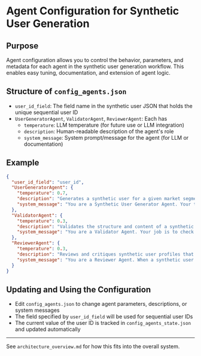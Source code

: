 # Agent Configuration for Synthetic User Generation

## Purpose
Agent configuration allows you to control the behavior, parameters, and metadata for each agent in the synthetic user generation workflow. This enables easy tuning, documentation, and extension of agent logic.

## Structure of `config_agents.json`
- `user_id_field`: The field name in the synthetic user JSON that holds the unique sequential user ID
- `UserGeneratorAgent`, `ValidatorAgent`, `ReviewerAgent`: Each has
  - `temperature`: LLM temperature (for future use or LLM integration)
  - `description`: Human-readable description of the agent's role
  - `system_message`: System prompt/message for the agent (for LLM or documentation)

## Example
```json
{
  "user_id_field": "user_id",
  "UserGeneratorAgent": {
    "temperature": 0.7,
    "description": "Generates a synthetic user for a given market segment, using segment attributes and context to create realistic, diverse user profiles. Each user is assigned a unique sequential user_id.",
    "system_message": "You are a Synthetic User Generator Agent. Your task is to create a realistic synthetic user profile for the given market segment, using the provided segment description and attributes. Ensure the user is plausible, diverse, and fits the segment context. Assign a unique user_id to each user you generate."
  },
  "ValidatorAgent": {
    "temperature": 0.3,
    "description": "Validates the structure and content of a synthetic user profile against the provided JSON Schema.",
    "system_message": "You are a Validator Agent. Your job is to check if the synthetic user profile conforms to the provided JSON Schema. If the user is invalid, provide a clear error message."
  },
  "ReviewerAgent": {
    "temperature": 0.3,
    "description": "Reviews and critiques synthetic user profiles that fail validation, suggesting corrections or improvements.",
    "system_message": "You are a Reviewer Agent. When a synthetic user profile fails validation, analyze the error and suggest corrections or improvements."
  }
}
```

## Updating and Using the Configuration
- Edit `config_agents.json` to change agent parameters, descriptions, or system messages
- The field specified by `user_id_field` will be used for sequential user IDs
- The current value of the user ID is tracked in `config_agents_state.json` and updated automatically

---
See `architecture_overview.md` for how this fits into the overall system. 